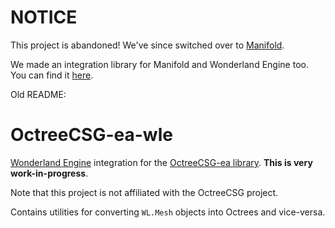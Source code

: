 # NOTICE

This project is abandoned! We've since switched over to [Manifold](https://github.com/elalish/manifold/).

We made an integration library for Manifold and Wonderland Engine too. You can find it [here](https://github.com/playkostudios/gypsum).

Old README:

# OctreeCSG-ea-wle

[Wonderland Engine](https://wonderlandengine.com/) integration for the
[OctreeCSG-ea library](https://github.com/playkostudios/OctreeCSG-ea).
**This is very work-in-progress**.

Note that this project is not affiliated with the OctreeCSG project.

Contains utilities for converting `WL.Mesh` objects into Octrees and vice-versa.

